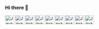 ### Hi there 👋


<img align="left" alt="JavaScript" width="30px" src="https://github.com/Nick-Root/Nick-Root/assets/135935639/0be8c399-72f6-43f7-b55b-13595774ce9c">
<img align="left" alt="JavaScript" width="30px" src="https://github.com/Nick-Root/Nick-Root/assets/135935639/33fc5529-cbba-4279-aecc-b201dc9aa6fb">
<img align="left" alt="JavaScript" width="30px" src="https://github.com/Nick-Root/Nick-Root/assets/135935639/221eed41-d2ce-4444-bcf4-ac28d2f3c9cb">
<img align="left" alt="JavaScript" width="30px" src="https://github.com/Nick-Root/Nick-Root/assets/135935639/4b4e6e1b-4548-4c15-962c-2de38073a796">
<img align="left" alt="JavaScript" width="30px" src="https://github.com/Nick-Root/Nick-Root/assets/135935639/375bdc4e-7d69-4d12-a659-9043e999b779">
<img align="left" alt="JavaScript" width="30px" src="https://github.com/Nick-Root/Nick-Root/assets/135935639/c01bffaf-5197-43e7-a52c-e599e67fe18a">
<img align="left" alt="JavaScript" width="30px" src="https://github.com/Nick-Root/Nick-Root/assets/135935639/04a1a158-82f8-41a7-ae99-42c04f75f9e7">
<img align="left" alt="JavaScript" width="30px" src="https://github.com/Nick-Root/Nick-Root/assets/135935639/89a38498-c7c1-44d4-a16c-f9515bc5b0d0">
<img align="left" alt="JavaScript" width="30px" src="https://github.com/Nick-Root/Nick-Root/assets/135935639/8f0249cc-7209-4332-b5be-efacc0566011">
<!--
**Nick-Root/Nick-Root** is a ✨ _special_ ✨ repository because its `README.md` (this file) appears on your GitHub profile.

Here are some ideas to get you started:

- 🔭 I’m currently working on ...
- 🌱 I’m currently learning ...
- 👯 I’m looking to collaborate on ...
- 🤔 I’m looking for help with ...
- 💬 Ask me about ...
- 📫 How to reach me: ...
- 😄 Pronouns: ...
- ⚡ Fun fact: ...
-->
